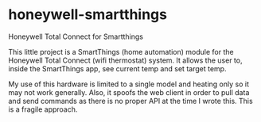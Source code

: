 # honeywell-smartthings
Honeywell Total Connect for Smartthings

This little project is a SmartThings (home automation) module for the Honeywell Total Connect (wifi thermostat) system.  It allows the user to, inside the SmartThings app, see current temp and set target temp.

My use of this hardware is limited to a single model and heating only so it may not work generally.  Also, it spoofs the web client in order to pull data and send commands as there is no proper API at the time I wrote this.  This is a fragile approach.
